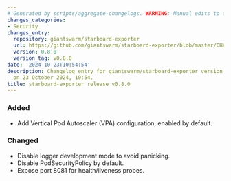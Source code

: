 ```yaml
---
# Generated by scripts/aggregate-changelogs. WARNING: Manual edits to this files will be overwritten.
changes_categories:
- Security
changes_entry:
  repository: giantswarm/starboard-exporter
  url: https://github.com/giantswarm/starboard-exporter/blob/master/CHANGELOG.md#080---2024-10-23
  version: 0.8.0
  version_tag: v0.8.0
date: '2024-10-23T10:54:54'
description: Changelog entry for giantswarm/starboard-exporter version 0.8.0, published
  on 23 October 2024, 10:54.
title: starboard-exporter release v0.8.0
---
```


### Added
- Add Vertical Pod Autoscaler (VPA) configuration, enabled by default.
### Changed
- Disable logger development mode to avoid panicking.
- Disable PodSecurityPolicy by default.
- Expose port 8081 for health/liveness probes.
